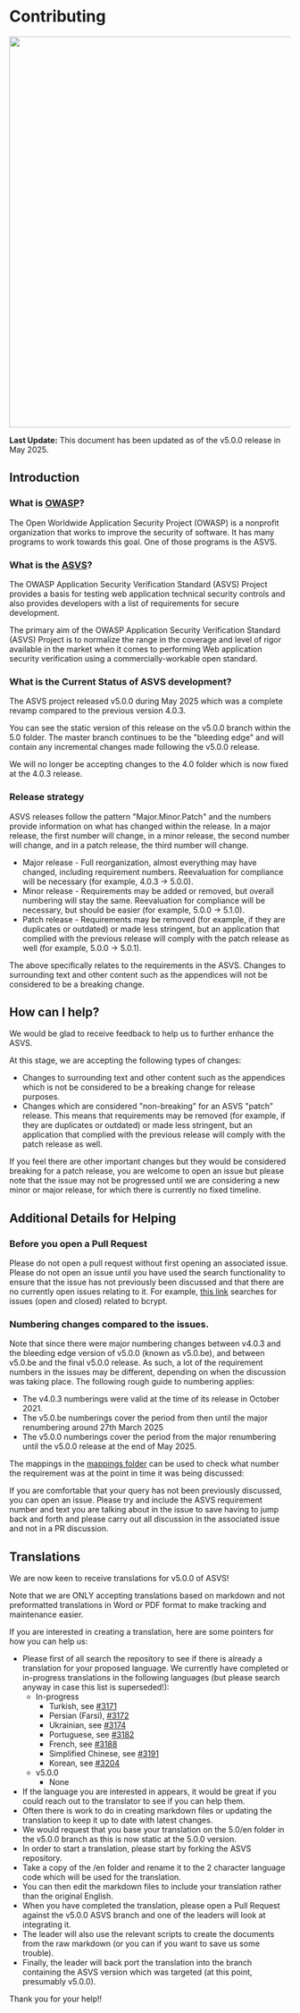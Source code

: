 # Contributing

<img src="https://owasp.org/www-project-application-security-verification-standard/assets/images/OWASP_ASVS_Linkedin_Banner-01.jpg" width="700px">

**Last Update:** This document has been updated as of the v5.0.0 release in May 2025.

## Introduction

### What is [OWASP](https://owasp.org/)?

The Open Worldwide Application Security Project (OWASP) is a nonprofit organization that works to improve the security of software. It has many programs to work towards this goal. One of those programs is the ASVS.

### What is the [ASVS](https://owasp.org/www-project-application-security-verification-standard/)?

The OWASP Application Security Verification Standard (ASVS) Project provides a basis for testing web application technical security controls and also provides developers with a list of requirements for secure development.

The primary aim of the OWASP Application Security Verification Standard (ASVS) Project is to normalize the range in the coverage and level of rigor available in the market when it comes to performing Web application security verification using a commercially-workable open standard.

### What is the Current Status of ASVS development?

The ASVS project released v5.0.0 during May 2025 which was a complete revamp compared to the previous version 4.0.3.

You can see the static version of this release on the v5.0.0 branch within the 5.0 folder. The master branch continues to be the "bleeding edge" and will contain any incremental changes made following the v5.0.0 release.

We will no longer be accepting changes to the 4.0 folder which is now fixed at the 4.0.3 release.

### Release strategy

ASVS releases follow the pattern "Major.Minor.Patch" and the numbers provide information on what has changed within the release. In a major release, the first number will change, in a minor release, the second number will change, and in a patch release, the third number will change.

* Major release - Full reorganization, almost everything may have changed, including requirement numbers. Reevaluation for compliance will be necessary (for example, 4.0.3 -> 5.0.0).
* Minor release - Requirements may be added or removed, but overall numbering will stay the same. Reevaluation for compliance will be necessary, but should be easier (for example, 5.0.0 -> 5.1.0).
* Patch release - Requirements may be removed (for example, if they are duplicates or outdated) or made less stringent, but an application that complied with the previous release will comply with the patch release as well (for example, 5.0.0 -> 5.0.1).

The above specifically relates to the requirements in the ASVS. Changes to surrounding text and other content such as the appendices will not be considered to be a breaking change.

## How can I help?

We would be glad to receive feedback to help us to further enhance the ASVS.

At this stage, we are accepting the following types of changes:

* Changes to surrounding text and other content such as the appendices which is not be considered to be a breaking change for release purposes.
* Changes which are considered "non-breaking" for an ASVS "patch" release. This means that requirements may be removed (for example, if they are duplicates or outdated) or made less stringent, but an application that complied with the previous release will comply with the patch release as well.

If you feel there are other important changes but they would be considered breaking for a patch release, you are welcome to open an issue but please note that the issue may not be progressed until we are considering a new minor or major release, for which there is currently no fixed timeline.

## Additional Details for Helping

### Before you open a Pull Request

Please do not open a pull request without first opening an associated issue. Please do not open an issue until you have used the search functionality to ensure that the issue has not previously been discussed and that there are no currently open issues relating to it. For example, [this link](https://github.com/OWASP/ASVS/issues?q=is%3Aissue+bcrypt) searches for issues (open and closed) related to bcrypt.

### Numbering changes compared to the issues.

Note that since there were major numbering changes between v4.0.3 and the bleeding edge version of v5.0.0 (known as v5.0.be), and between v5.0.be and the final v5.0.0 release. As such, a lot of the requirement numbers in the issues may be different, depending on when the discussion was taking place. The following rough guide to numbering applies:

* The v4.0.3 numberings were valid at the time of its release in October 2021.
* The v5.0.be numberings cover the period from then until the major renumbering around 27th March 2025
* The v5.0.0 numberings cover the period from the major renumbering until the v5.0.0 release at the end of May 2025. 

The mappings in the [mappings folder](https://github.com/OWASP/ASVS/tree/master/5.0/mappings/) can be used to check what number the requirement was at the point in time it was being discussed:

If you are comfortable that your query has not been previously discussed, you can open an issue. Please try and include the ASVS requirement number and text you are talking about in the issue to save having to jump back and forth and please carry out all discussion in the associated issue and not in a PR discussion.

<!-- COMMENTING OUT FOR FUTURE USE

  * Mapping from v4.0.3 to v5.0.0:
    * <https://github.com/OWASP/ASVS/blob/master/5.0/mappings/mapping_v4.0.3_to_v5.0.0.yml> - mapping file
    * <https://asvs.dev/mapping_v4.0.3_to_v5.0.0.html> - formatted output
  * Mapping from v5.0.0 to v4.0.3:
    * <https://github.com/OWASP/ASVS/blob/master/5.0/mappings/mapping_v5.0.0_to_v4.0.3.yml> - mapping file
    * <https://asvs.dev/mapping_v5.0.0_to_v4.0.3.html> - formatted output

Tags in new (v5.0.0) mapping file:

  * `ADDED` - new requirement
  * `MOVED FROM x.y.z` - reference to the requirement number from v4.0.3. Must have a matching `MOVE TO` tag in the old mapping file.
    * `GRAMMAR` - indicates that there are grammar or language corrections in the moved requirement, which don't change the requirement's meaning.
    * `MODIFIED` - indicates that the meaning of the moved requirement was changed (more than just a language or grammar change).
  * `SPLIT FROM x.y.z` - the v4.0.3 requirement was split to multiple requirements in v5.0.0. Must have a matching `SPLIT TO` in the old mapping file.
  * `MERGED FROM x.y.z` - the v4.0.3 requirement has been merged with another requirement for v5.0.0. Must have a matching `MERGED TO` tag in the old mapping file.
  * `COVERS x.y.z` - the v5.0.0 requirement covers the content of this v4.0.3 requirement. Must have a matching `COVERED BY x.y.z` tag in the old mapping file.

Tags in old (v4.0.3) mapping file:

  * `DELETED` - the v4.0.3 requirement is deleted in the new version, with a reason.
    * `DELETED, NOT IN SCOPE` - requirement has been decided to be out of the redefined scope of ASVS.
    * `DELETED, INCORRECT` - requirement was invalid or provided inadvisable advice.
    * `DELETED, NOT PRACTICAL` - the requirement was not practical (enough) to implement in reality.
    * `DELETED, INSUFFICIENT IMPACT` - the requirement provided insufficient benefit to be worthwhile.
    * `DELETED, MERGED TO x.y.z` - the requirement was merged to another requirement for v5.0.0. Must have a matching `MERGED FROM` tag in the new mapping file.
    * `DELETED, COVERED BY x.y.z` - the requirement was a duplicate of or is covered by another requirement in v5.0.0. Must have a matching `COVERS` tag in the new mapping file.
  * `MOVED TO x.y.z` - reference to the requirement number from v5.0.0. Must have a matching `MOVED FROM` tag in the new version
  * `SPLIT TO x.y.z, i.j.k` - the v4.0.3 requirement is divided into multiple requirements in v5.0.0. Must have matching `SPLIT FROM` tags in the new mapping file.

-->

## Translations

We are now keen to receive translations for v5.0.0 of ASVS!

Note that we are ONLY accepting translations based on markdown and not preformatted translations in Word or PDF format to make tracking and maintenance easier. 

If you are interested in creating a translation, here are some pointers for how you can help us:

* Please first of all search the repository to see if there is already a translation for your proposed language. We currently have completed or in-progress translations in the following languages (but please search anyway in case this list is superseded!):
    * In-progress
        * Turkish, see [#3171](https://github.com/OWASP/ASVS/issues/3171)
        * Persian (Farsi), [#3172](https://github.com/OWASP/ASVS/issues/3172)
        * Ukrainian, see [#3174](https://github.com/OWASP/ASVS/issues/3174)
        * Portuguese, see [#3182](https://github.com/OWASP/ASVS/issues/3182)
        * French, see [#3188](https://github.com/OWASP/ASVS/issues/3188)
        * Simplified Chinese, see [#3191](https://github.com/OWASP/ASVS/issues/3191)
        * Korean, see [#3204](https://github.com/OWASP/ASVS/issues/3204)
    * v5.0.0
        * None
* If the language you are interested in appears, it would be great if you could reach out to the translator to see if you can help them.
* Often there is work to do in creating markdown files or updating the translation to keep it up to date with latest changes.
* We would request that you base your translation on the 5.0/en folder in the v5.0.0 branch as this is now static at the 5.0.0 version.
* In order to start a translation, please start by forking the ASVS repository.
* Take a copy of the /en folder and rename it to the 2 character language code which will be used for the translation.
* You can then edit the markdown files to include your translation rather than the original English.
* When you have completed the translation, please open a Pull Request against the v5.0.0 ASVS branch and one of the leaders will look at integrating it.
* The leader will also use the relevant scripts to create the documents from the raw markdown (or you can if you want to save us some trouble).
* Finally, the leader will back port the translation into the branch containing the ASVS version which was targeted (at this point, presumably v5.0.0).

Thank you for your help!!
